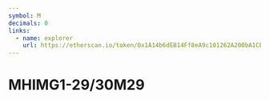 ```yaml
---
symbol: M
decimals: 0
links:
  - name: explorer
    url: https://etherscan.io/token/0x1A14b6dEB14Ff8eA9c101262A200bA1CEE136297
---
```


# MHIMG1-29/30M29
